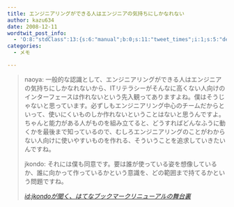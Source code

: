 ```yaml
---
title: エンジニアリングができる人はエンジニアの気持ちにしかなれない
author: kazu634
date: 2008-12-11
wordtwit_post_info:
  - 'O:8:"stdClass":13:{s:6:"manual";b:0;s:11:"tweet_times";i:1;s:5:"delay";i:0;s:7:"enabled";i:1;s:10:"separation";s:2:"60";s:7:"version";s:3:"3.7";s:14:"tweet_template";b:0;s:6:"status";i:2;s:6:"result";a:0:{}s:13:"tweet_counter";i:2;s:13:"tweet_log_ids";a:1:{i:0;i:4431;}s:9:"hash_tags";a:0:{}s:8:"accounts";a:1:{i:0;s:7:"kazu634";}}'
categories:
  - メモ

---
```

<div class="section">
<blockquote title="id" cite="http://b.hatena.ne.jp/html/backstage_interview/">
<p>
      naoya: 一般的な認識として、エンジニアリングができる人はエンジニアの気持ちにしかなれないから、ITリテラシーがそんなに高くない人向けのインターフェースは作れないという先入観ってありますよね。僕はそうじゃないと思っています。必ずしもエンジニアリング中心のチームだからといって、使いにくいものしか作れないということはないと思うんですよ。ちゃんと能力がある人がものを組み立てると、どうすればどんなふうに動くかを最後まで知っているので、むしろエンジニアリングのことがわからない人向けに使いやすいものを作れる、そういうことを追求していきたいんですね。
</p>
    
<p>
      jkondo: それには僕も同意です。要は誰が使っている姿を想像しているか、誰に向かって作っているかという意識を、どの範囲まで持てるかという問題ですね。
</p>
    
<p>
<cite><a href="http://b.hatena.ne.jp/html/backstage_interview/" onclick="__gaTracker('send', 'event', 'outbound-article', 'http://b.hatena.ne.jp/html/backstage_interview/', 'id:jkondoが聞く、はてなブックマークリニューアルの舞台裏');" target="_blank">id:jkondoが聞く、はてなブックマークリニューアルの舞台裏</a></cite>
</p>
</blockquote>
</div>
